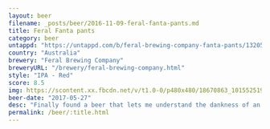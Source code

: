 ```yaml
---
layout: beer
filename: _posts/beer/2016-11-09-feral-fanta-pants.md
title: Feral Fanta pants
category: beer
untappd: "https://untappd.com/b/feral-brewing-company-fanta-pants/13205"
country: "Australia"
brewery: "Feral Brewing Company"
breweryURL: "/brewery/feral-brewing-company.html"
style: "IPA - Red"
score: 8.5
img: https://scontent.xx.fbcdn.net/v/t1.0-0/p480x480/18670863_10155251933448745_1210804026671660953_n.jpg?oh=e728540d0e9e800c0db349c983031092&oe=5AFD8F2F
beer-date: "2017-05-27"
desc: "Finally found a beer that lets me understand the dankness of an IPA. The bitterness is high but it’s well rounded. Seems a bit like it has many different styles of hops involved which all come together to give that dank"
permalink: /beer/:title.html
---
```

